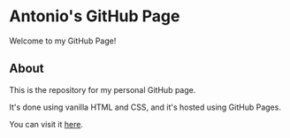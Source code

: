 # Antonio's GitHub Page

Welcome to my GitHub Page!

## About

This is the repository for my personal GitHub page.

It's done using vanilla HTML and CSS, and it's hosted using GitHub Pages.

You can visit it [here](https://antoniohg.github.io/).

